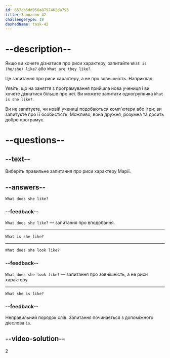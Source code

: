 ```yaml
---
id: 657cb5dd956a8797462da793
title: Завдання 42
challengeType: 19
dashedName: task-42
---
```


# --description--

Якщо ви хочете дізнатися про риси характеру, запитайте `What is (he/she) like?` або `What are they like?`.

Це запитання про риси характеру, а не про зовнішність. Наприклад:

Уявіть, що на заняття з програмування прийшла нова учениця і ви хочете дізнатися більше про неї. Ви можете запитати одногрупника `What is she like?`.

Ви не запитуєте, чи новій учениці подобаються комп’ютери або ігри; ви запитуєте про її особистість. Можливо, вона дружня, розумна та досить добре програмує.

# --questions--

## --text--

Виберіть правильне запитання про риси характеру Марії.

## --answers--

`What does she like?`

### --feedback--

`What does she like?` — запитання про вподобання.

---

`What is she like?`

---

`What does she look like?`

### --feedback--

`What does she look like?` — запитання про зовнішність, а не риси характеру.

---

`What she is like?`

### --feedback--

Неправильний порядок слів. Запитання починається з допоміжного дієслова `is`.

## --video-solution--

2
